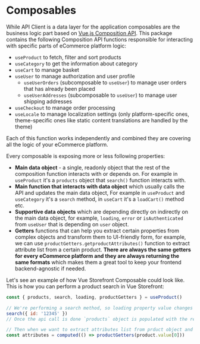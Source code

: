 
# Composables

While API Client is a data layer for the application composables are the business logic part based on [Vue.js Composition API](https://vue-composition-api-rfc.netlify.com/). This package contains the following Composition API functions responsible for interacting with specific parts of eCommerce platform logic:
- `useProduct` to fetch, filter and sort products
- `useCategory` to get the information about category
- `useCart` to manage basket
- `useUser` to manage authorization and user profile
   - `useUserOrders` (subcomposable to `useUser`) to manage user orders that has already been placed
   - `useUserAddresses` (subcomposable to `useUser`) to manage user shipping addresses
- `useCheckout` to manage order processing
- `useLocale` to manage localization settings (only platform-specific ones, theme-specific ones like static content translations are handled by the theme)


Each of this function works independently and combined they are covering all the logic of your eCommerce platform.

Every composable is exposing more or less following properties:
- **Main data object** - a single, readonly object that the rest of the composition function interacts with or depends on. For example in `useProduct` it's a `products` object that `search()` function interacts with.
- **Main function that interacts with data object** which usually calls the API and updates the main data object, For example in `useProduct` and `useCategory` it's a `search` method, in `useCart` it's a `loadCart()` method etc.
- **Supportive data objects** which are depending directly on indirectly on the main data object, for example, `loading`, `error` or `isAuthenticated` from `useUser` that is depending on `user` object.
- **Getters** functions that can help you extract certain properties from complex objects and transform them to UI-friendly form, for example, we can use `productGetters.getproductAttributes()` function to extract attribute list from a certain product. **There are always the same getters for every eCommerce platform and they are always returning the same formats** which makes them a great tool to keep your frontend backend-agnostic if needed.

Let's see an example of how Vue Storefront Composable could look like. This is how you can perform a product search in Vue Storefront:

```js
const { products, search, loading, productGetters } = useProduct()

// We're performing a search method, so loading property value changes to `true`.
search({ id: '12345' })
// Once the api call is done `products` object is populated with the result and `loading` becomes `false` again.

// Then when we want to extract attributes list from prduct object and transform them to UI-friendly form ([{ name, value, label }]) we can use a getter. We're making it a computed property so when the `search` method will be invoked again and `product` will change the `attribute` object will change as well.
const attributes = computed(() => productGetters(product.value[0]))
```
